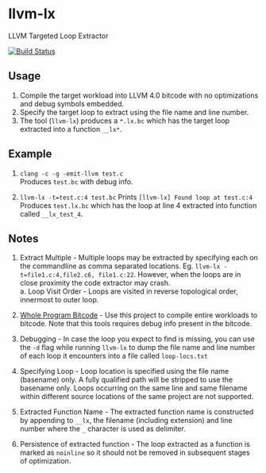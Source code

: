 # llvm-lx
LLVM Targeted Loop Extractor

[![Build Status](https://travis-ci.org/sfu-arch/llvm-lx.svg?branch=master)](https://travis-ci.org/sfu-arch/llvm-lx)

## Usage

1. Compile the target workload into LLVM 4.0 bitcode with no optimizations and debug symbols embedded.   
2. Specify the target loop to extract using the file name and line number.   
3. The tool (`llvm-lx`) produces a `*.lx.bc` which has the target loop extracted into a function `__lx*`.   

## Example

1. `clang -c -g -emit-llvm test.c`    
Produces `test.bc` with debug info.

2. `llvm-lx -t=test.c:4 test.bc`
Prints `[llvm-lx] Found loop at test.c:4`   
Produces `test.lx.bc` which has the loop at line 4 extracted into function called `__lx_test_4`.

## Notes

1. Extract Multiple - Multiple loops may be extracted by specifying each on the commandline as comma separated locations. Eg. `llvm-lx -t=file1.c:4,file2.c6, file1.c:22`. However, when the loops are in close proximity the code extractor may crash.  
    a. Loop Visit Order - Loops are visited in reverse topological order, innermost to outer loop.   

2. [Whole Program Bitcode](https://github.com/travitch/whole-program-llvm) - Use this project to compile entire workloads to bitcode. Note that this tools requires debug info present in the bitcode.

3. Debugging - In case the loop you expect to find is missing, you can use the `-d` flag while running `llvm-lx` to dump the file name and line number of each loop it encounters into a file called `loop-locs.txt` 

4. Specifying Loop - Loop location is specified using the file name (basename) only. A fully qualified path will be stripped to use the basename only. Loops occurring on the same line and same filename within different source locations of the same project are not supported. 

5. Extracted Function Name - The extracted function name is constructed by appending to `__lx`, the filename (including extension) and line number where the `_` character is used as delimiter.    

6. Persistence of extracted function - The loop extracted as a function is marked as `noinline` so it should not be removed in subsequent stages of optimization. 
